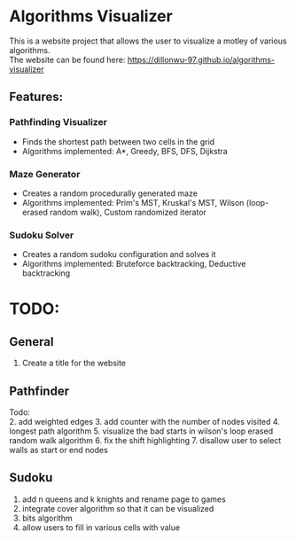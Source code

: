 # Algorithms Visualizer  

This is a website project that allows the user to visualize a motley of various algorithms.  
The website can be found here: https://dillonwu-97.github.io/algorithms-visualizer

## Features:
### Pathfinding Visualizer
* Finds the shortest path between two cells in the grid
* Algorithms implemented: A*, Greedy, BFS, DFS, Dijkstra
### Maze Generator
* Creates a random procedurally generated maze
* Algorithms implemented: Prim's MST, Kruskal's MST, Wilson (loop-erased random walk), Custom randomized iterator
### Sudoku Solver
* Creates a random sudoku configuration and solves it
* Algorithms implemented: Bruteforce backtracking, Deductive backtracking

# TODO:

## General  
1. Create a title for the website

## Pathfinder  
Todo:  
2. add weighted edges
3. add counter with the number of nodes visited
4. longest path algorithm
5. visualize the bad starts in wilson's loop erased random walk algorithm
6. fix the shift highlighting
7. disallow user to select walls as start or end nodes

## Sudoku
1. add n queens and k knights and rename page to games
2. integrate cover algorithm so that it can be visualized
3. bits algorithm
4. allow users to fill in various cells with value 

